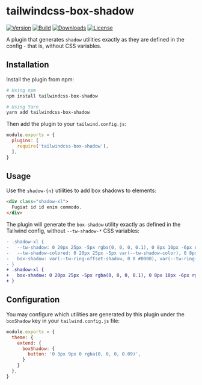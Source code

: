 # tailwindcss-box-shadow

[![Version][npm-version-shield]][npm]
[![Build][github-ci-shield]][github-ci]
[![Downloads][npm-stats-shield]][npm-stats]
[![License][license-shield]][license]

A plugin that generates `shadow` utilities exactly as they are defined in the config - that is, without CSS variables.

## Installation

Install the plugin from npm:

```sh
# Using npm
npm install tailwindcss-box-shadow

# Using Yarn
yarn add tailwindcss-box-shadow
```

Then add the plugin to your `tailwind.config.js`:

```js
module.exports = {
  plugins: [
    require('tailwindcss-box-shadow'),
  ],
}
```

## Usage

Use the `shadow-{n}` utilities to add box shadows to elements:

```html
<div class="shadow-xl">
  Fugiat id id enim commodo.
</div>
```

The plugin will generate the `box-shadow` utility exactly as defined in the Tailwind config, without `--tw-shadow-*` CSS variables:

```diff
- .shadow-xl {
-   --tw-shadow: 0 20px 25px -5px rgba(0, 0, 0, 0.1), 0 8px 10px -6px rgba(0, 0, 0, 0.1);
-   --tw-shadow-colored: 0 20px 25px -5px var(--tw-shadow-color), 0 8px 10px -6px var(--tw-shadow-color);
-   box-shadow: var(--tw-ring-offset-shadow, 0 0 #0000), var(--tw-ring-shadow, 0 0 #0000), var(--tw-shadow);
- }
+ .shadow-xl {
+   box-shadow: 0 20px 25px -5px rgba(0, 0, 0, 0.1), 0 8px 10px -6px rgba(0, 0, 0, 0.1);
+ }
```

## Configuration

You may configure which utilities are generated by this plugin under the `boxShadow` key in your `tailwind.config.js` file:

```js
module.exports = {
  theme: {
    extend: {
      boxShadow: {
        button: '0 3px 9px 0 rgba(0, 0, 0, 0.09)',
      }
    }
  },
}
```

[npm]: https://www.npmjs.com/package/tailwindcss-box-shadow
[npm-stats]: https://npm-stat.com/charts.html?package=tailwindcss-box-shadow&from=2021-01-29
[npm-version-shield]: https://img.shields.io/npm/v/tailwindcss-box-shadow.svg?style=flat-square
[npm-stats-shield]: https://img.shields.io/npm/dt/tailwindcss-box-shadow.svg?style=flat-square&color=6875f5
[github-ci]: https://github.com/maizzle/tailwindcss-box-shadow/actions
[github-ci-shield]: https://img.shields.io/github/workflow/status/maizzle/tailwindcss-box-shadow/Node.js%20CI?style=flat-square
[license]: ./LICENSE
[license-shield]: https://img.shields.io/npm/l/tailwindcss-box-shadow.svg?style=flat-square&color=0e9f6e
